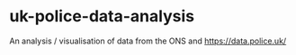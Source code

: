 # uk-police-data-analysis
An analysis / visualisation of data from the ONS and https://data.police.uk/
